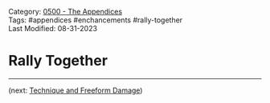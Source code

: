 Category: [0500 - The Appendices](0500%20-%20The%20Appendices.md)  
Tags: #appendices #enchancements #rally-together  
Last Modified: 08-31-2023  
# Rally Together

****

(next: [Technique and Freeform Damage](Technique%20and%20Freeform%20Damage.md))